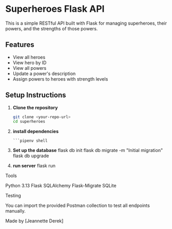 # Superheroes Flask API

This is a simple RESTful API built with Flask for managing superheroes, their powers, and the strengths of those powers.

## Features

- View all heroes
- View hero by ID
- View all powers
- Update a power's description
- Assign powers to heroes with strength levels

## Setup Instructions

1. **Clone the repository**  
   ```bash
   git clone <your-repo-url>
   cd superheroes

2. **install dependencies**
   ```pipenv install
   ```pipenv shell

3. **Set up the database**
     flask db init
flask db migrate -m "Initial migration"
flask db upgrade

4. **run server**
 flask run

Tools

Python 3.13
Flask
SQLAlchemy
Flask-Migrate
SQLite

Testing

You can import the provided Postman collection to test all endpoints manually.

Made by [Jeannette Derek]



